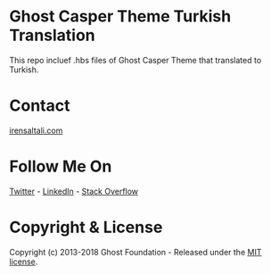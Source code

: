 # Ghost Casper Theme Turkish Translation
This repo incluef .hbs files of Ghost Casper Theme that translated to Turkish.

# Contact
[irensaltali.com](https://irensaltali.com "İren SALTALI Blog")

# Follow Me On
[Twitter](https://twitter.com/irensaltali) - [LinkedIn](https://linkedin.com/in/irensaltali) - [Stack Overflow](https://stackoverflow.com/users/3453221/iren)

# Copyright & License

Copyright (c) 2013-2018 Ghost Foundation - Released under the [MIT license](LICENSE).
